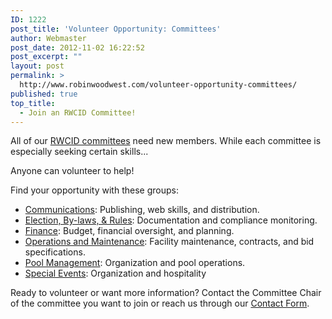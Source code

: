 ```yaml
---
ID: 1222
post_title: 'Volunteer Opportunity: Committees'
author: Webmaster
post_date: 2012-11-02 16:22:52
post_excerpt: ""
layout: post
permalink: >
  http://www.robinwoodwest.com/volunteer-opportunity-committees/
published: true
top_title:
  - Join an RWCID Committee!
---
```

All of our <a href="http://www.robinwoodwest.com/community-improvement-district/committees/" title="RWCID Committees">RWCID committees</a> need new members.
While each committee is especially seeking certain skills...

Anyone can volunteer to help!

Find your opportunity with these groups:

<ul>
<li><a href="http://www.robinwoodwest.com/community-improvement-district/committees/communications/" title="Communications">Communications</a>: Publishing, web skills, and distribution.</li>
<li><a href="http://www.robinwoodwest.com/community-improvement-district/committees/election-bylaws-and-rules/" title="Elections, Bylaws, and Rules">Election, By-laws, & Rules</a>: Documentation and compliance monitoring.</li>
<li><a href="http://www.robinwoodwest.com/community-improvement-district/committees/finance/" title="Finance">Finance</a>: Budget, financial oversight, and planning.</li>
<li><a href="http://www.robinwoodwest.com/community-improvement-district/committees/operations-and-maintenance/" title="Operations and Maintenance">Operations and Maintenance</a>: Facility maintenance, contracts, and bid specifications.</li>
<li><a href="http://www.robinwoodwest.com/community-improvement-district/committees/pool-management/" title="Pool Management">Pool Management</a>: Organization and pool operations.</li>
<li><a href="http://www.robinwoodwest.com/community-improvement-district/committees/special-events/" title="Special Events">Special Events</a>: Organization and hospitality</li>
</ul>

Ready to volunteer or want more information?
Contact the Committee Chair of the committee you want to join or reach us through our <a href="http://www.robinwoodwest.com/contact-us/" title="Contact Us" target="_blank">Contact Form</a>.